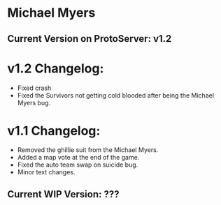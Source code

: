 # Michael Myers
## Current Version on ProtoServer: v1.2
# v1.2 Changelog:
* Fixed crash
* Fixed the Survivors not getting cold blooded after being the Michael Myers bug.
# v1.1 Changelog:
* Removed the ghillie suit from the Michael Myers.
* Added a map vote at the end of the game.
* Fixed the auto team swap on suicide bug.
* Minor text changes.
## Current WIP Version: ???
